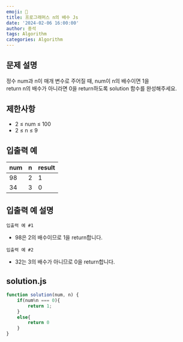 ```yaml
---
emoji: 🔎
title: 프로그래머스 n의 배수 Js
date: '2024-02-06 16:00:00'
author: 중석 
tags: Algorithm
categories: Algorithm  
---
```


## 문제 설명 
정수 num과 n이 매개 변수로 주어질 때, num이 n의 배수이면 1을    
return n의 배수가 아니라면 0을 return하도록 solution 함수를 완성해주세요.

## 제한사항
+ 2 ≤ num ≤ 100
+ 2 ≤ n ≤ 9

## 입출력 예
|num|n|result|
|----|---|---|
| 98 | 2 | 1 |
| 34 | 3 | 0 |    

## 입출력 예 설명
`입출력 예 #1`

+ 98은 2의 배수이므로 1을 return합니다.

`입출력 예 #2`

+ 32는 3의 배수가 아니므로 0을 return합니다.

## solution.js
```js
function solution(num, n) {
    if(num%n === 0){
        return 1;
    }
    else{
        return 0
    }
}
```
```toc
```